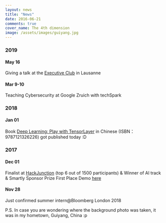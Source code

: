 ```yaml
---
layout: news
title: "News"
date: 2016-06-21
comments: true
cover_name: The 4th dimension
image: /assets/images/guiyang.jpg
---
```

### 2019
#### May 16
Giving a talk at the [Executive Club](https://www.executives-int.ch) in Lausanne
#### Mar 9-10
Teaching Cybersecurity at Google Zruich with techSpark


### 2018
#### Jan 01
Book [Deep Learning: Play with TensorLayer](https://www.amazon.cn/dp/B079HQ6TV7) in Chinese (ISBN：9787121326226) got published today :D


### 2017
#### Dec 01
Finalist at [HackJunction](https://www.hackjunction.com) (top 6 out of 1500 participants) & Winner of AI track & Smartly Sponsor Prize First Place Demo [here](https://youtu.be/bIb28quoVLw?t=1h53m3s)
#### Nov 28
Just confirmed summer intern@Bloomberg London 2018



P.S. In case you are wondering where the background photo was taken, it was in my hometown, Guiyang, China :p